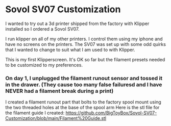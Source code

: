 # Sovol SV07 Customization

I wanted to try out a 3d printer shipped from the factory with Klipper installed so I ordered a Sovol SV07.

I run klipper on all of my other printers. I control them using my iphone and have no screens on the printers. The SV07 was set up with some odd quirks that I wanted to change to suit what I am used to with Klipper. 

This is my first Klipperscreen. It's OK so far but the filament presets needed to be customized to my preferences. 


### On day 1, I unplugged the filament runout sensor and tossed it in the drawer. (They cause too many false failuresd and I have NEVER had a filament break during a print)

I created a filament runout part that bolts to the factory spool mount using the two threaded holes at the base of the spool arm
Here is the stl file for the filament guide I created:
https://github.com/BigToyBox/Sovol-SV07-Customization/blob/main/Filament%20Guide.stl
